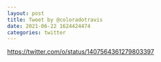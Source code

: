```yaml
--- 
layout: post 
title: Tweet by @coloradotravis 
date: 2021-06-22 1624424474 
categories: twitter 
--- 
```

https://twitter.com/o/status/1407564361279803397